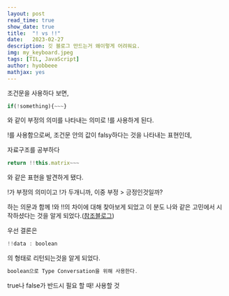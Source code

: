```yaml
---
layout: post
read_time: true
show_date: true
title:  "! vs !!"
date:   2023-02-27
description: 깃 블로그 만드는거 왜이렇게 어려워요.
img: my_keyboard.jpeg
tags: [TIL, JavaScript]
author: hyobbeee
mathjax: yes
---
```


조건문을 사용하다 보면, 

```jsx
if(!something){~~~}
```

와 같이 부정의 의미를 나타내는 의미로 !를 사용하게 된다.

!를 사용함으로써, 조건문 안의 값이 falsy하다는 것을 나타내는 표현인데, 

자료구조를 공부하다 

```jsx
return !!this.matrix~~~
```

와 같은 표현을 발견하게 됐다.

!가 부정의 의미이고 !가 두개니까, 이중 부정 > 긍정인것일까?

하는 의문과 함께 !와 !!의 차이에 대해 찾아보게 되었고 이 분도 나와 같은 고민에서 시작하셨다는 것을 알게 되었다.([참조블로그](https://hermeslog.tistory.com/279))

우선 결론은

```jsx
!!data : boolean
```

의 형태로 리턴되는것을 알게 되었다.

```jsx
boolean으로 Type Conversation을 위해 사용한다.
```

true나 false가 반드시 필요 할 때! 사용할 것